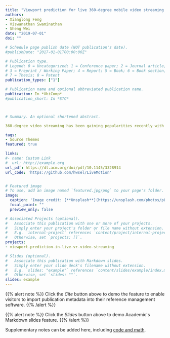 ```yaml
---
title: "Viewport prediction for live 360-degree mobile video streaming using user-content hybrid motion tracking"
authors:
- Xianglong Feng
- Viswanathan Swaminathan
- Sheng Wei
date: "2019-07-01"
doi: ""

# Schedule page publish date (NOT publication's date).
#publishDate: "2017-01-01T00:00:00Z"

# Publication type.
# Legend: 0 = Uncategorized; 1 = Conference paper; 2 = Journal article;
# 3 = Preprint / Working Paper; 4 = Report; 5 = Book; 6 = Book section;
# 7 = Thesis; 8 = Patent
publication_types: ["1"]

# Publication name and optional abbreviated publication name.
publication: In *UbiComp*
#publication_short: In *STC*



# Summary. An optional shortened abstract.

360-degree video streaming has been gaining popularities recently with the rapid growth of adopting mobile head mounted display (HMD) devices in the consumer video market, especially for live broadcasts. The 360-degree video streaming introduces brand new bandwidth and latency challenges in live streaming due to the significantly increased video data. However, most of the existing bandwidth saving approaches based on viewport prediction have only focused on the video-on-demand (VOD) use cases leveraging historical user behavior data, which is not available in live broadcasts. We develop a new viewport prediction scheme for live 360-degree video streaming using video content-based motion tracking and dynamic user interest modeling. To obtain real-time performance, we implement the Gaussian mixture model (GMM) and optical flow algorithms for motion detection and feature tracking.

tags:
- Source Themes
featured: true

links:
#- name: Custom Link
#  url: http://example.org
url_pdf: https://dl.acm.org/doi/pdf/10.1145/3328914
url_code: 'https://github.com/hwsel/LiveMotion'


# Featured image
# To use, add an image named `featured.jpg/png` to your page's folder. 
image:
  caption: 'Image credit: [**Unsplash**](https://unsplash.com/photos/pLCdAaMFLTE)'
  focal_point: ""
  preview_only: false

# Associated Projects (optional).
#   Associate this publication with one or more of your projects.
#   Simply enter your project's folder or file name without extension.
#   E.g. `internal-project` references `content/project/internal-project/index.md`.
#   Otherwise, set `projects: []`.
projects:
- viewport-prediction-in-live-vr-video-streaming

# Slides (optional).
#   Associate this publication with Markdown slides.
#   Simply enter your slide deck's filename without extension.
#   E.g. `slides: "example"` references `content/slides/example/index.md`.
#   Otherwise, set `slides: ""`.
slides: example
---
```


{{% alert note %}}
Click the *Cite* button above to demo the feature to enable visitors to import publication metadata into their reference management software.
{{% /alert %}}

{{% alert note %}}
Click the *Slides* button above to demo Academic's Markdown slides feature.
{{% /alert %}}

Supplementary notes can be added here, including [code and math](https://sourcethemes.com/academic/docs/writing-markdown-latex/).

